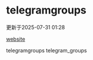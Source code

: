 # telegramgroups
更新于2025-07-31 01:28

[website](https://allgroups.github.io/telegramgroups/)

telegramgroups
telegram_groups
